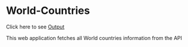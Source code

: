 # World-Countries

Click here to see [Output](https://webapi-inesikirezi.netlify.app)

This web application fetches all World countries information from the API
